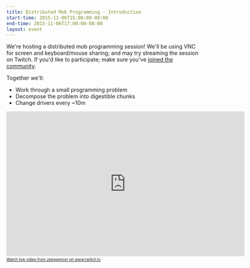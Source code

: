 ```yaml
---
title: Distributed Mob Programming - Introduction
start-time: 2015-11-06T15:00:00-08:00
end-time: 2015-11-06T17:00:00-08:00
layout: event
---
```


We're hosting a distributed mob programming session! We'll be using
VNC for screen and keyboard/mouse sharing; and may try streaming the session on
Twitch. If you'd like to participate; make sure you've <a class="buying"
href="https://zee8.typeform.com/to/b9wyG6?invite-code=distributed-mob-programming-intro" data-goal="Began application"
data-type="link" data-category="Applying"
data-engagement-level="Buying">joined the community</a>.

Together we'll:

* Work through a small programming problem
* Decompose the problem into digestible chunks
* Change drivers every ~10m

<iframe src="http://player.twitch.tv/?channel=zeespencer" frameborder="0"
scrolling="no" height="378" width="620"></iframe><a
href="http://www.twitch.tv/zeespencer?tt_medium=live_embed&tt_content=text_link"
style="padding:2px 0px 4px; display:block; width:345px; font-weight:normal;
font-size:10px;text-decoration:underline;">Watch live video from zeespencer on
www.twitch.tv</a>
